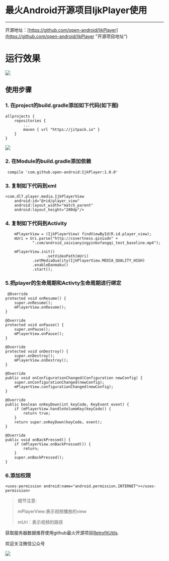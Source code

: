 # 最火Android开源项目IjkPlayer使用
---
开源地址：[https://github.com/open-android/IjkPlayer](https://github.com/open-android/IjkPlayer "开源项目地址")


# 运行效果
![](http://i.imgur.com/KO9RoLe.gif)


## 使用步骤

### 1. 在project的build.gradle添加如下代码(如下图)

	allprojects {
	    repositories {
	        ...
	        maven { url "https://jitpack.io" }
	    }
	}

![](http://i.imgur.com/oCPpMNe.png)
	

	
### 2. 在Module的build.gradle添加依赖

     compile 'com.github.open-android:IjkPlayer:1.0.0'

### 3. 复制如下代码到xml

	<com.dl7.player.media.IjkPlayerView
        android:id="@+id/player_view"
        android:layout_width="match_parent"
        android:layout_height="200dp"/>


### 4. 复制如下代码到Activity

		mPlayerView = (IjkPlayerView) findViewById(R.id.player_view);
        mUri = Uri.parse("http://covertness.qiniudn" +
                ".com/android_zaixianyingyinbofangqi_test_baseline.mp4");

        mPlayerView.init()
                      .setVideoPath(mUri) 
                .setMediaQuality(IjkPlayerView.MEDIA_QUALITY_HIGH)
                .enableDanmaku()
                .start();


### 5.把player的生命周期和Activty生命周期进行绑定


	 @Override
    protected void onResume() {
        super.onResume();
        mPlayerView.onResume();
    }

    @Override
    protected void onPause() {
        super.onPause();
        mPlayerView.onPause();
    }

    @Override
    protected void onDestroy() {
        super.onDestroy();
        mPlayerView.onDestroy();
    }

    @Override
    public void onConfigurationChanged(Configuration newConfig) {
        super.onConfigurationChanged(newConfig);
        mPlayerView.configurationChanged(newConfig);
    }

    @Override
    public boolean onKeyDown(int keyCode, KeyEvent event) {
        if (mPlayerView.handleVolumeKey(keyCode)) {
            return true;
        }
        return super.onKeyDown(keyCode, event);
    }

    @Override
    public void onBackPressed() {
        if (mPlayerView.onBackPressed()) {
            return;
        }
        super.onBackPressed();
    }


### 6.添加权限

	<uses-permission android:name="android.permission.INTERNET"></uses-permission>


> 细节注意:
>
> mPlayerView:表示视频播放的view
>
>mUri：表示视频的路径


获取服务器数据推荐使用github最火开源项目[RetrofitUtils](http://blog.csdn.net/mwq384807683/article/details/53611961).

欢迎关注微信公众号

![](http://oi5nqn6ce.bkt.clouddn.com/itheima/booster/code/qrcode.png)



